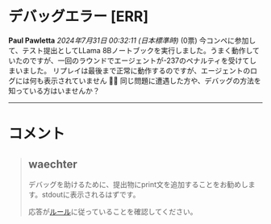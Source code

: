 # デバッグエラー [ERR]
**Paul Pawletta** *2024年7月31日 00:32:11 (日本標準時)* (0票)
今コンペに参加して、テスト提出としてLLama 8Bノートブックを実行しました。うまく動作していたのですが、一回のラウンドでエージェントが-237のペナルティを受けてしまいました。
リプレイは最後まで正常に動作するのですが、エージェントのログには何も表示されていません 🤷‍♂️ 同じ問題に遭遇した方や、デバッグの方法を知っている方はいませんか？

---
 # コメント
> ## waechter
>
> デバッグを助けるために、提出物にprint文を追加することをお勧めします。stdoutに表示されるはずです。
>
> 応答が[ルール](https://www.kaggle.com/competitions/llm-20-questions/overview/20-questions-rules)に従っていることを確認してください。
